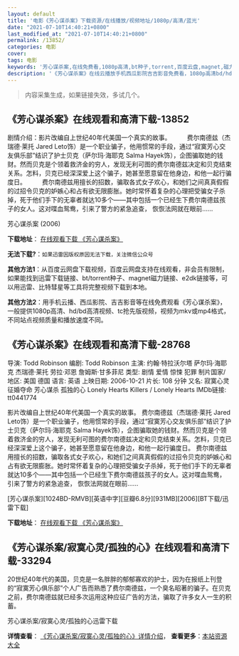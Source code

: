 ```yaml
---
layout: default
title: '电影《芳心谋杀案》下载资源/在线播放/视频地址/1080p/高清/蓝光'
date: "2021-07-10T14:40:21+0800"
last_modified_at: "2021-07-10T14:40:21+0800"
permalink: /13852/
categories: 电影
cover:
tags: 电影
keywords: '芳心谋杀案,在线免费看,1080p高清,bt种子,torrent,百度云盘,magnet,磁力链,迅雷下载资源'
description: '《芳心谋杀案》在线云播放手机西瓜影院吉吉影音免费看，1080p高清bd/hd未删减完整版和tc抢先枪版，mkv/mp4格式，附带bt/torrent种子、magnet/磁力链、百度云盘、网盘资源迅雷下载链接'
---
```


>内容采集生成，如果链接失效，多试几个。


## 《芳心谋杀案》在线观看和高清下载-13852

剧情介绍：影片改编自上世纪40年代美国一个真实的故事。  　　费尔南德兹（杰瑞德·莱托 Jared Leto饰）是一个职业骗子，他用惯常的手段，通过“寂寞芳心交友俱乐部”结识了护士贝克（萨尔玛·海耶克 Salma Hayek饰），企图骗取她的钱财。然而贝克是个领着救济金的穷人，发现无利可图的费尔南德兹决定和贝克结束关系。怎料，贝克已经深深爱上这个骗子，她甚至愿意留在他身边，和他一起行骗度日。  　　费尔南德兹用擅长的招数，骗取各式女子欢心，和她们之间真真假假的过招令贝克的妒嫉心和占有欲无限膨胀。她时常怀着复杂的心理把受骗女子杀掉，死于他们手下的无辜者就达10多个——其中包括一个已经生下费尔南德兹孩子的女人。这对喋血鸳鸯，引来了警方的紧急追查， 恢恢法网就在眼前……


芳心谋杀案 (2006)

**下载地址**： [在线观看下载 《芳心谋杀案》](https://www.btbtdy.me/btdy/dy5569.html) 


**无法下载?**：`如果迅雷因版权原因无法下载，关注微信公众号 `

**其他方法1**：从百度云网盘下载视频，百度云网盘支持在线观看，非会员有限制，如果能找到迅雷下载链接、bt/torrent种子、magnet磁力链接、e2dk链接等，可以用迅雷、比特彗星等工具将完整视频下载到本地。

**其他方法2**：用手机云播、西瓜影院、吉吉影音等在线免费观看《芳心谋杀案》，一般提供1080p高清、hd/bd高清视频、tc抢先版视频，视频为mkv或mp4格式，不同站点视频质量和播放速度不同。


## 《芳心谋杀案》在线观看和高清下载-28768

导演: Todd Robinson 编剧: Todd Robinson 主演: 约翰·特拉沃尔塔 萨尔玛·海耶克 杰瑞德·莱托 劳拉·邓恩 詹姆斯·甘多菲尼 类型: 剧情 爱情 惊悚 犯罪 制片国家/地区: 美国 德国 语言: 英语 上映日期: 2006-10-21 片长: 108 分钟 又名: 寂寞心灵 征婚夺命 芳心谋杀 孤独的心 Lonely Hearts Killers / Lonely Hearts IMDb链接: tt0441774

影片改编自上世纪40年代美国一个真实的故事。 费尔南德兹（杰瑞德·莱托 Jared Leto饰）是一个职业骗子，他用惯常的手段，通过“寂寞芳心交友俱乐部”结识了护士贝克（萨尔玛·海耶克 Salma Hayek饰），企图骗取她的钱财。然而贝克是个领着救济金的穷人，发现无利可图的费尔南德兹决定和贝克结束关系。怎料，贝克已经深深爱上这个骗子，她甚至愿意留在他身边，和他一起行骗度日。 费尔南德兹用擅长的招数，骗取各式女子欢心，和她们之间真真假假的过招令贝克的妒嫉心和占有欲无限膨胀。她时常怀着复杂的心理把受骗女子杀掉，死于他们手下的无辜者就达10多个——其中包括一个已经生下费尔南德兹孩子的女人。这对喋血鸳鸯，引来了警方的紧急追查， 恢恢法网就在眼前……


[芳心谋杀案][1024BD-RMVB][英语中字][豆瓣6.8分][931MB][2006][BT下载/迅雷下载]

**下载地址**： [在线观看下载 《芳心谋杀案》](https://www.btdx8.com/torrent/lonely_hearts_2006.html) 


## 《芳心谋杀案/寂寞心灵/孤独的心》在线观看和高清下载-33294

20世纪40年代的美国，贝克是一名胖胖的郁郁寡欢的护士，因为在报纸上刊登的&ldquo;寂寞芳心俱乐部&rdquo;个人广告而熟悉了费尔南德兹，一个臭名昭著的骗子。在贝克之前，费尔南德兹就已经多次运用这种应征广告的方法，骗取了许多女人一生的积蓄。


芳心谋杀案/寂寞心灵/孤独的心迅雷下载

**详情查看**： [《芳心谋杀案/寂寞心灵/孤独的心》详情介绍](/movie/33294/)， **查看更多**：[本站资源大全](/movie/t/all/)

